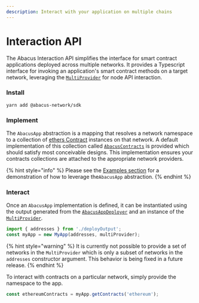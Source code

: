 ```yaml
---
description: Interact with your application on multiple chains
---
```


# Interaction API

The Abacus Interaction API simplifies the interface for smart contract applications deployed across multiple networks. It provides a Typescript interface for invoking an application's smart contract methods on a target network, leveraging the [`MultiProvider`](multiprovider.md) for node API interaction.&#x20;

### Install

```shell
yarn add @abacus-network/sdk
```

### Implement

The `AbacusApp` abstraction is a mapping that resolves a network namespace to a collection of [ethers Contract](https://docs.ethers.io/v5/api/contract/contract/#Contract) instances on that network. A default implementation of this collection called [`AbacusContracts`](https://github.com/abacus-network/abacus-monorepo/blob/main/typescript/sdk/src/contracts.ts#L37) is provided which should satisfy most conceivable designs. This implementation ensures your contracts collections are attached to the appropriate network providers.

{% hint style="info" %}
Please see the [Examples section](../examples/) for a demonstration of how to leverage the`AbacusApp` abstraction.
{% endhint %}

### Interact

Once an `AbacusApp` implementation is defined, it can be instantiated using the output generated from the [`AbacusAppDeployer`](deployment-tooling.md) and an instance of the [`MultiProvider`](multiprovider.md).&#x20;

```typescript
import { addresses } from './deployOutput';
const myApp = new MyApp(addresses, multiProvider);
```

{% hint style="warning" %}
It is currently not possible to provide a set of networks in the `MultiProvider` which is only a subset of networks in the `addresses` constructor argument. This behavior is being fixed in a future release.
{% endhint %}

To interact with contracts on a particular network, simply provide the namespace to the app.&#x20;

```typescript
const ethereumContracts = myApp.getContracts('ethereum');
```
